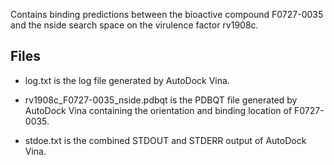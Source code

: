 Contains binding predictions between the bioactive compound F0727-0035 and the nside search space on the virulence factor rv1908c.

## Files

- log.txt is the log file generated by AutoDock Vina.

- rv1908c_F0727-0035_nside.pdbqt is the PDBQT file generated by AutoDock Vina containing the orientation and binding location of F0727-0035.

- stdoe.txt is the combined STDOUT and STDERR output of AutoDock Vina.

